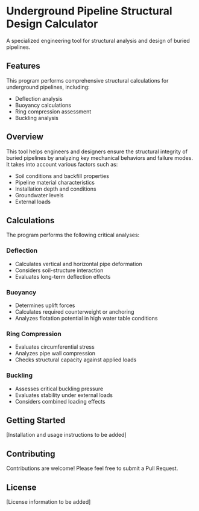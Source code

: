 # Underground Pipeline Structural Design Calculator

A specialized engineering tool for structural analysis and design of buried pipelines.

## Features

This program performs comprehensive structural calculations for underground pipelines, including:

- Deflection analysis
- Buoyancy calculations
- Ring compression assessment 
- Buckling analysis

## Overview

This tool helps engineers and designers ensure the structural integrity of buried pipelines by analyzing key mechanical behaviors and failure modes. It takes into account various factors such as:

- Soil conditions and backfill properties
- Pipeline material characteristics
- Installation depth and conditions
- Groundwater levels
- External loads

## Calculations

The program performs the following critical analyses:

### Deflection
- Calculates vertical and horizontal pipe deformation
- Considers soil-structure interaction
- Evaluates long-term deflection effects

### Buoyancy
- Determines uplift forces
- Calculates required counterweight or anchoring
- Analyzes flotation potential in high water table conditions

### Ring Compression
- Evaluates circumferential stress
- Analyzes pipe wall compression
- Checks structural capacity against applied loads

### Buckling
- Assesses critical buckling pressure
- Evaluates stability under external loads
- Considers combined loading effects

## Getting Started

[Installation and usage instructions to be added]

## Contributing

Contributions are welcome! Please feel free to submit a Pull Request.

## License

[License information to be added]
